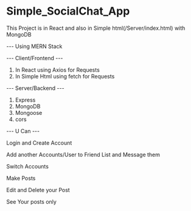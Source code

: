 # Simple_SocialChat_App
 This Project is  in React and also in Simple html(/Server/index.html) with MongoDB
 
 
 
 --- Using MERN Stack
 
 
 --- Client/Frontend ---
 1. In React using Axios for Requests
 2. In Simple Html using fetch for Requests
 
 --- Server/Backend ---
 1. Express
 2. MongoDB
 3. Mongoose
 4. cors 

--- U Can  ---

Login and Create Account

Add another Accounts/User to Friend List and Message them

Switch Accounts 

Make Posts 

Edit and Delete your Post

See Your posts only
